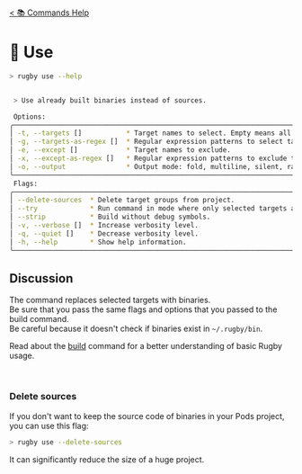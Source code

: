 [< 📚 Commands Help](README.md)

# 🎯 Use

```sh
> rugby use --help
```

```sh

 > Use already built binaries instead of sources.

 Options:
╭───────────────────────────────────────────────────────────────────────────────╮
│ -t, --targets []           * Target names to select. Empty means all targets. │
│ -g, --targets-as-regex []  * Regular expression patterns to select targets.   │
│ -e, --except []            * Target names to exclude.                         │
│ -x, --except-as-regex []   * Regular expression patterns to exclude targets.  │
│ -o, --output               * Output mode: fold, multiline, silent, raw.       │
╰───────────────────────────────────────────────────────────────────────────────╯
 Flags:
╭──────────────────────────────────────────────────────────────────────────────────╮
│ --delete-sources  * Delete target groups from project.                           │
│ --try             * Run command in mode where only selected targets are printed. │
│ --strip           * Build without debug symbols.                                 │
│ -v, --verbose []  * Increase verbosity level.                                    │
│ -q, --quiet []    * Decrease verbosity level.                                    │
│ -h, --help        * Show help information.                                       │
╰──────────────────────────────────────────────────────────────────────────────────╯
```

## Discussion

The command replaces selected targets with binaries.\
Be sure that you pass the same flags and options that you passed to the build command.\
Be careful because it doesn't check if binaries exist in `~/.rugby/bin`.

Read about the [build](build.md) command for a better understanding of basic Rugby usage.

<br>

### Delete sources

If you don't want to keep the source code of binaries in your Pods project, you can use this flag:
```sh
> rugby use --delete-sources
```
It can significantly reduce the size of a huge project.
